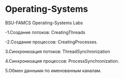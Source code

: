 # Operating-Systems
BSU-FAMCS Operating-Systems Labs

-1.Создание потоков: CreatingThreads

-2.Создание процессов: CreatingProcesses.

3.Cинхронизация потоков: ThreadSynchronization

4.Синхронизация процессов: ProcessSynchronization.
</p>5.Обмен данными по именованным каналам.
